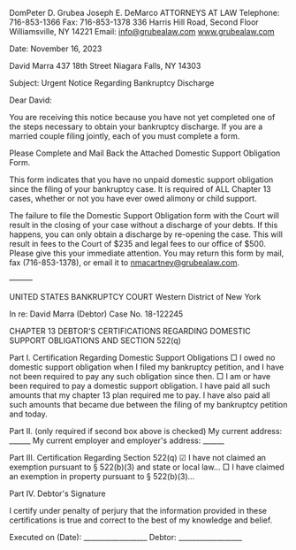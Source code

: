DomPeter D. Grubea
Joseph E. DeMarco
ATTORNEYS AT LAW
Telephone: 716-853-1366
Fax: 716-853-1378
336 Harris Hill Road, Second Floor
Williamsville, NY 14221
Email: info@grubealaw.com
www.grubealaw.com

Date: November 16, 2023

David Marra
437 18th Street
Niagara Falls, NY 14303

Subject: Urgent Notice Regarding Bankruptcy Discharge

Dear David:

You are receiving this notice because you have not yet completed one of the steps necessary to obtain your bankruptcy discharge. If you are a married couple filing jointly, each of you must complete a form.

Please Complete and Mail Back the Attached Domestic Support Obligation Form.

This form indicates that you have no unpaid domestic support obligation since the filing of your bankruptcy case. It is required of ALL Chapter 13 cases, whether or not you have ever owed alimony or child support.

The failure to file the Domestic Support Obligation form with the Court will result in the closing of your case without a discharge of your debts. If this happens, you can only obtain a discharge by re-opening the case. This will result in fees to the Court of $235 and legal fees to our office of $500. Please give this your immediate attention. You may return this form by mail, fax (716-853-1378), or email it to nmacartney@grubealaw.com.



———

UNITED STATES BANKRUPTCY COURT
Western District of New York

In re: David Marra (Debtor)
Case No. 18-122245

CHAPTER 13 DEBTOR'S CERTIFICATIONS REGARDING DOMESTIC SUPPORT OBLIGATIONS AND SECTION 522(q)

Part I. Certification Regarding Domestic Support Obligations
□ I owed no domestic support obligation when I filed my bankruptcy petition, and I have not been required to pay any such obligation since then.
□ I am or have been required to pay a domestic support obligation. I have paid all such amounts that my chapter 13 plan required me to pay. I have also paid all such amounts that became due between the filing of my bankruptcy petition and today.

Part II. (only required if second box above is checked)
My current address: \_\_\_\_\_\_
My current employer and employer's address: \_\_\_\_\_\_

Part III. Certification Regarding Section 522(q)
☑ I have not claimed an exemption pursuant to § 522(b)(3) and state or local law...
□ I have claimed an exemption in property pursuant to § 522(b)(3)...

Part IV. Debtor's Signature

I certify under penalty of perjury that the information provided in these certifications is true and correct to the best of my knowledge and belief.

Executed on (Date): \_\_\_\_\_\_\_\_\_\_\_\_\_\_\_\_\_\_
Debtor: \_\_\_\_\_\_\_\_\_\_\_\_\_\_\_\_\_\_

